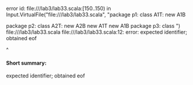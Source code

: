 error id: file://<WORKSPACE>/lab3/lab33.scala:[150..150) in Input.VirtualFile("file://<WORKSPACE>/lab3/lab33.scala", "package p1:
    class A1T:
        new A1B

package p2:
    class A2T:
        new A2B
        new A1T
        new A1B
    package p3:
        class 
")
file://<WORKSPACE>/lab3/lab33.scala
file://<WORKSPACE>/lab3/lab33.scala:12: error: expected identifier; obtained eof

^
#### Short summary: 

expected identifier; obtained eof